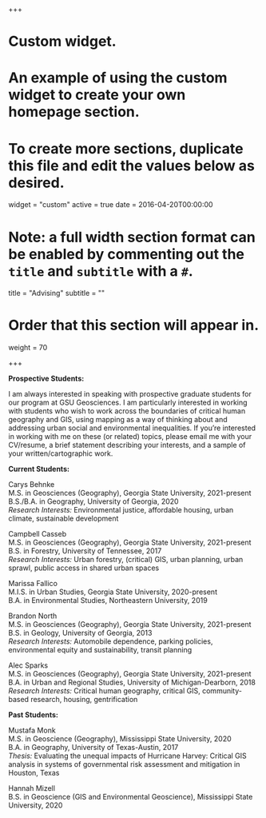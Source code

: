 +++
# Custom widget.
# An example of using the custom widget to create your own homepage section.
# To create more sections, duplicate this file and edit the values below as desired.
widget = "custom"
active = true
date = 2016-04-20T00:00:00

# Note: a full width section format can be enabled by commenting out the `title` and `subtitle` with a `#`.
title = "Advising"
subtitle = ""

# Order that this section will appear in.
weight = 70

+++

__Prospective Students:__

I am always interested in speaking with prospective graduate students for our program at GSU Geosciences. I am particularly interested in working with students who wish to work across the boundaries of critical human geography and GIS, using mapping as a way of thinking about and addressing urban social and environmental inequalities. If you’re interested in working with me on these (or related) topics, please email me with your CV/resume, a brief statement describing your interests, and a sample of your written/cartographic work.

__Current Students:__

Carys Behnke  
M.S. in Geosciences (Geography), Georgia State University, 2021-present   
B.S./B.A. in Geography, University of Georgia, 2020  
_Research Interests:_ Environmental justice, affordable housing, urban climate, sustainable development  

Campbell Casseb  
M.S. in Geosciences (Geography), Georgia State University, 2021-present  
B.S. in Forestry, University of Tennessee, 2017  
_Research Interests:_ Urban forestry, (critical) GIS, urban planning, urban sprawl, public access in shared urban spaces  

Marissa Fallico  
M.I.S. in Urban Studies, Georgia State University, 2020-present  
B.A. in Environmental Studies, Northeastern University, 2019  

Brandon North  
M.S. in Geosciences (Geography), Georgia State University, 2021-present  
B.S. in Geology, University of Georgia, 2013  
_Research Interests:_ Automobile dependence, parking policies, environmental equity and sustainability, transit planning  

Alec Sparks  
M.S. in Geosciences (Geography), Georgia State University, 2021-present  
B.A. in Urban and Regional Studies, University of Michigan-Dearborn, 2018  
_Research Interests:_ Critical human geography, critical GIS, community-based research, housing, gentrification

__Past Students:__

Mustafa Monk  
M.S. in Geoscience (Geography), Mississippi State University, 2020  
B.A. in Geography, University of Texas-Austin, 2017  
_Thesis:_ Evaluating the unequal impacts of Hurricane Harvey: Critical GIS analysis in systems of governmental risk assessment and mitigation in Houston, Texas

Hannah Mizell  
B.S. in Geoscience (GIS and Environmental Geoscience), Mississippi State University, 2020  
